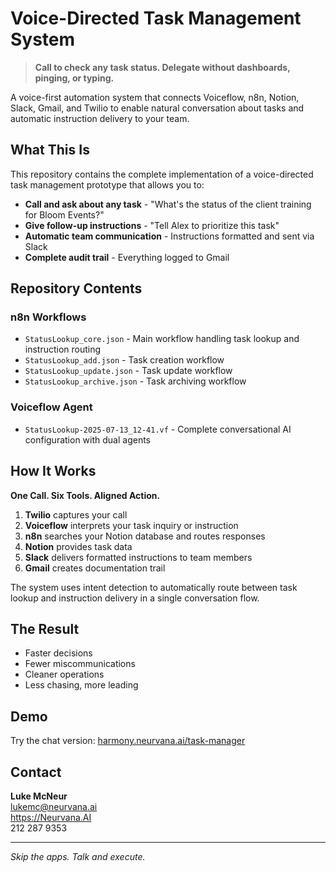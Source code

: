 # Voice-Directed Task Management System

> **Call to check any task status. Delegate without dashboards, pinging, or typing.**

A voice-first automation system that connects Voiceflow, n8n, Notion, Slack, Gmail, and Twilio to enable natural conversation about tasks and automatic instruction delivery to your team.

## What This Is

This repository contains the complete implementation of a voice-directed task management prototype that allows you to:

- **Call and ask about any task** - "What's the status of the client training for Bloom Events?"
- **Give follow-up instructions** - "Tell Alex to prioritize this task"
- **Automatic team communication** - Instructions formatted and sent via Slack
- **Complete audit trail** - Everything logged to Gmail

## Repository Contents

### n8n Workflows
- `StatusLookup_core.json` - Main workflow handling task lookup and instruction routing
- `StatusLookup_add.json` - Task creation workflow
- `StatusLookup_update.json` - Task update workflow
- `StatusLookup_archive.json` - Task archiving workflow

### Voiceflow Agent
- `StatusLookup-2025-07-13_12-41.vf` - Complete conversational AI configuration with dual agents

## How It Works

**One Call. Six Tools. Aligned Action.**

1. **Twilio** captures your call
2. **Voiceflow** interprets your task inquiry or instruction
3. **n8n** searches your Notion database and routes responses
4. **Notion** provides task data
5. **Slack** delivers formatted instructions to team members
6. **Gmail** creates documentation trail

The system uses intent detection to automatically route between task lookup and instruction delivery in a single conversation flow.

## The Result

- Faster decisions
- Fewer miscommunications  
- Cleaner operations
- Less chasing, more leading

## Demo

Try the chat version: [harmony.neurvana.ai/task-manager](https://harmony.neurvana.ai/task-manager/)

## Contact

**Luke McNeur**  
lukemc@neurvana.ai  
https://Neurvana.AI  
212 287 9353

---

*Skip the apps. Talk and execute.*
